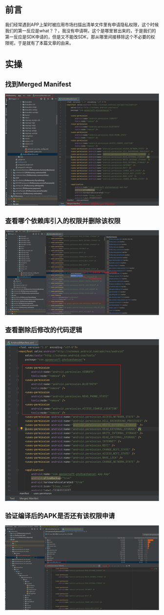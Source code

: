 # 前言

我们经常遇到APP上架时被应用市场扫描出清单文件里有申请隐私权限，这个时候我们的第一反应是what？？，我没有申请啊，这个是哪里冒出来的，于是我们的第一反应是SDK申请的，但是又不能改SDK，那从哪里间接移除这个不必要的权限呢，于是就有了本篇文章的由来。

# 实操

## 找到Merged Manifest

![image-20211207095254673](https://raw.githubusercontent.com/treech/PicRemote/master/common/image-20211207095254673.png)

## 查看哪个依赖库引入的权限并删除该权限

![image-20211207095441468](https://raw.githubusercontent.com/treech/PicRemote/master/common/image-20211207095441468.png)

## 查看删除后修改的代码逻辑

![image-20211207095649331](https://raw.githubusercontent.com/treech/PicRemote/master/common/image-20211207095649331.png)

## 验证编译后的APK是否还有该权限申请

![image-20211207095858169](https://raw.githubusercontent.com/treech/PicRemote/master/common/image-20211207095858169.png)
